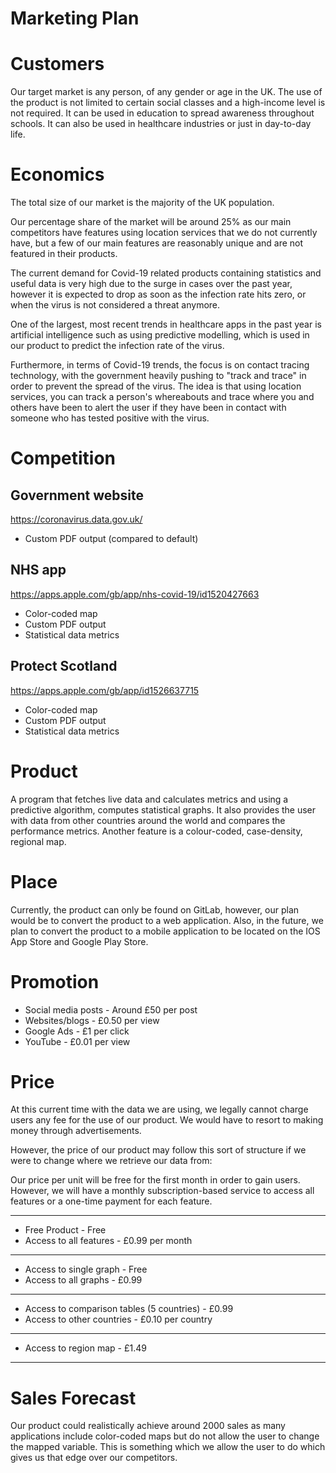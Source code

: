 # Marketing Plan
# Customers

Our target market is any person, of any gender or age in the UK. The use of the product is not limited to certain social classes and a high-income level is not required. It can be used in education to spread awareness throughout schools. It can also be used in healthcare industries or just in day-to-day life. 

# Economics

The total size of our market is the majority of the UK population.

Our percentage share of the market will be around 25% as our main competitors have features using location services that we do not currently have, but a few of our main features are reasonably unique and are not featured in their products.

The current demand for Covid-19 related products containing statistics and useful data is very high due to the surge in cases over the past year, however it is expected to drop as soon as the infection rate hits zero, or when the virus is not considered a threat anymore.

One of the largest, most recent trends in healthcare apps in the past year is artificial intelligence such as using predictive modelling, which is used in our product to predict the infection rate of the virus.

Furthermore, in terms of Covid-19 trends, the focus is on contact tracing technology, with the government heavily pushing to "track and trace" in order to prevent the spread of the virus. The idea is that using location services, you can track a person's whereabouts and trace where you and others have been to alert the user if they have been in contact with someone who has tested positive with the virus.

# Competition

## Government website
https://coronavirus.data.gov.uk/  

* Custom PDF output (compared to default)

## NHS app
https://apps.apple.com/gb/app/nhs-covid-19/id1520427663

* Color-coded map
* Custom PDF output
* Statistical data metrics

## Protect Scotland
https://apps.apple.com/gb/app/id1526637715

* Color-coded map
* Custom PDF output
* Statistical data metrics

# Product
A program that fetches live data and calculates metrics and using a predictive algorithm, computes statistical graphs. It also provides the user with data from other countries around the world and compares the performance metrics. Another feature is a colour-coded, case-density, regional map.

# Place
Currently, the product can only be found on GitLab, however, our plan would be to convert the product to a web application. Also, in the future, we plan to convert the product to a mobile application to be located on the IOS App Store and Google Play Store.

# Promotion
* Social media posts - Around £50 per post
* Websites/blogs - £0.50 per view
* Google Ads - £1 per click
* YouTube - £0.01 per view

# Price
At this current time with the data we are using, we legally cannot charge users any fee for the use of our product. We would have to resort to making money through advertisements.

However, the price of our product may follow this sort of structure if we were to change where we retrieve our data from:

Our price per unit will be free for the first month in order to gain users. However, we will have a monthly subscription-based service to access all features or a one-time payment for each feature.
___
* Free Product - Free
* Access to all features - £0.99 per month
___
* Access to single graph - Free
* Access to all graphs - £0.99
___
* Access to comparison tables (5 countries) - £0.99
* Access to other countries -  £0.10 per country
___
* Access to region map - £1.49
___

# Sales Forecast
Our product could realistically achieve around 2000 sales as many applications include color-coded maps but do not allow the user to change the mapped variable. This is something which we allow the user to do which gives us that edge over our competitors.